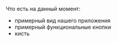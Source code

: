 Что есть на данный момент:
- примерный вид нашего приложения
- примерный функциональные кнопки
- кисть
